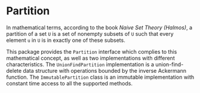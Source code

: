 # Partition

In mathematical terms, according to the book *Naive Set Theory (Halmos)*, a
partition of a set `U` is a set of nonempty subsets of `U` such that every
element `u` in `U` is in exactly one of these subsets.

This package provides the `Partition` interface which complies to this
mathematical concept, as well as two implementations with different
characteristics. The `UnionFindPartition` implementation is a union-find-delete
data structure with operations bounded by the inverse Ackermann function. The
`ImmutablePartition` class is an immutable implementation with constant time
access to all the supported methods.
